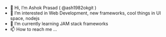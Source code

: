 - 👋 Hi, I’m Ashok Prasad ( @ash1982okgit )
- 👀 I’m interested in Web Development, new frameworks, cool things in UI space, nodejs
- 🌱 I’m currently learning JAM stack frameworks
- 📫 How to reach me ...

<!---
ash1982okgit/ash1982okgit is a ✨ special ✨ repository because its `README.md` (this file) appears on your GitHub profile.
You can click the Preview link to take a look at your changes.
--->
